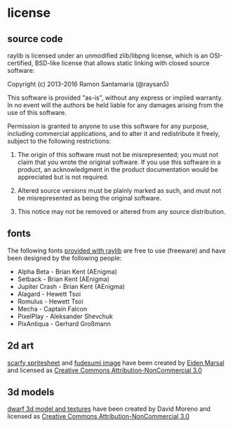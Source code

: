 license
=======

source code
-----------

raylib is licensed under an unmodified zlib/libpng license, which is an OSI-certified, 
BSD-like license that allows static linking with closed source software:
	
Copyright (c) 2013-2016 Ramon Santamaria (@raysan5)

This software is provided "as-is", without any express or implied warranty. In no event 
will the authors be held liable for any damages arising from the use of this software.

Permission is granted to anyone to use this software for any purpose, including commercial 
applications, and to alter it and redistribute it freely, subject to the following restrictions:

  1. The origin of this software must not be misrepresented; you must not claim that you 
  wrote the original software. If you use this software in a product, an acknowledgment 
  in the product documentation would be appreciated but is not required.

  2. Altered source versions must be plainly marked as such, and must not be misrepresented
  as being the original software.

  3. This notice may not be removed or altered from any source distribution.

fonts
------

The following fonts [provided with raylib](https://github.com/raysan5/raylib/tree/develop/examples/text/resources/fonts) are free to use (freeware) and have been designed by the following people:

 * Alpha Beta - Brian Kent (AEnigma)
 * Setback - Brian Kent (AEnigma)
 * Jupiter Crash - Brian Kent (AEnigma)
 * Alagard - Hewett Tsoi
 * Romulus - Hewett Tsoi
 * Mecha - Captain Falcon
 * PixelPlay - Aleksander Shevchuk
 * PixAntiqua - Gerhard Großmann
 
2d art
------

[scarfy spritesheet](https://github.com/raysan5/raylib/blob/develop/examples/textures/resources/scarfy.png) and [fudesumi image](https://github.com/raysan5/raylib/blob/develop/examples/textures/resources/fudesumi.png) have been created by [Eiden Marsal](https://www.artstation.com/artist/marshall_z) and licensed as [Creative Commons Attribution-NonCommercial 3.0](https://creativecommons.org/licenses/by-nc/3.0/legalcode)

3d models
---------

[dwarf 3d model and textures](https://github.com/raysan5/raylib/tree/develop/examples/models/resources/model) have been created by David Moreno and licensed as [Creative Commons Attribution-NonCommercial 3.0](https://creativecommons.org/licenses/by-nc/3.0/legalcode)
